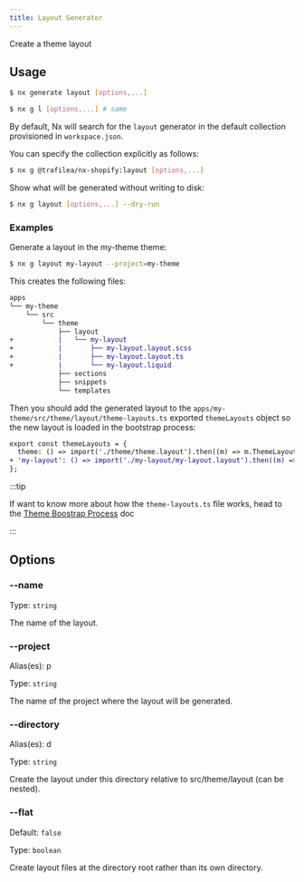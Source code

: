 ```yaml
---
title: Layout Generator
---
```


Create a theme layout

## Usage

```bash
$ nx generate layout [options,...]
```

```bash
$ nx g l [options,...] # same
```

By default, Nx will search for the `layout` generator in the default collection provisioned in `workspace.json`.

You can specify the collection explicitly as follows:

```bash
$ nx g @trafilea/nx-shopify:layout [options,...]
```

Show what will be generated without writing to disk:

```bash
$ nx g layout [options,...] --dry-run
```

### Examples

Generate a layout in the my-theme theme:

```bash
$ nx g layout my-layout --project=my-theme
```

This creates the following files:

```diff
apps
└── my-theme
    └── src
        └── theme
            ├── layout
+           |   └── my-layout
+           |       ├── my-layout.layout.scss
+           |       ├── my-layout.layout.ts
+           |       └── my-layout.liquid
            ├── sections
            ├── snippets
            └── templates
```

Then you should add the generated layout to the `apps/my-theme/src/theme/layout/theme-layouts.ts` exported `themeLayouts` object so the new layout is loaded in the bootstrap process:

```diff title="theme-layouts.ts"
export const themeLayouts = {
  theme: () => import('./theme/theme.layout').then((m) => m.ThemeLayout),
+ 'my-layout': () => import('./my-layout/my-layout.layout').then((m) => m.MyLayoutLayout),
};
```

:::tip

If want to know more about how the `theme-layouts.ts` file works, head to the [Theme Boostrap Process](../../fundamentals/theme-bootstrap) doc

:::

## Options

### --name

Type: `string`

The name of the layout.

### --project

Alias(es): p

Type: `string`

The name of the project where the layout will be generated.

### --directory

Alias(es): d

Type: `string`

Create the layout under this directory relative to src/theme/layout (can be nested).

### --flat

Default: `false`

Type: `boolean`

Create layout files at the directory root rather than its own directory.
